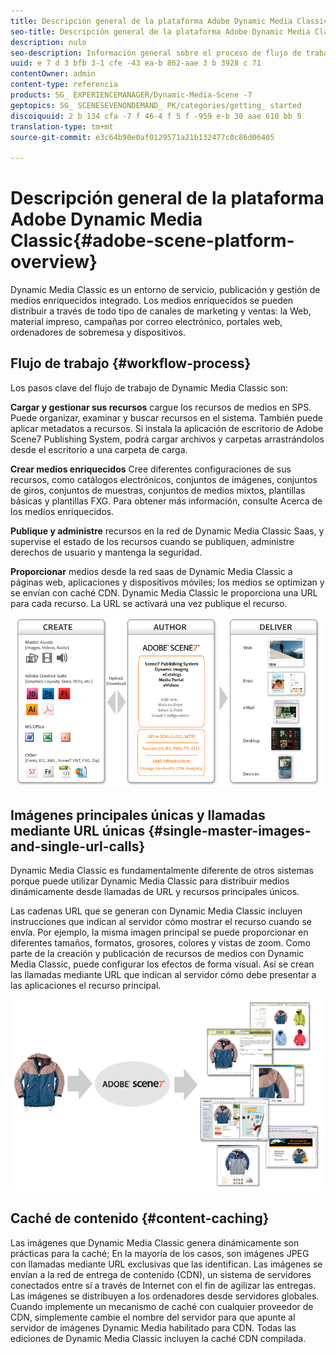 ```yaml
---
title: Descripción general de la plataforma Adobe Dynamic Media Classic
seo-title: Descripción general de la plataforma Adobe Dynamic Media Classic
description: nulo
seo-description: Información general sobre el proceso de flujo de trabajo y plataforma de Dynamic Media Classic.
uuid: e 7 d 3 bfb 3-1 cfe -43 ea-b 862-aae 3 b 3928 c 71
contentOwner: admin
content-type: referencia
products: SG_ EXPERIENCEMANAGER/Dynamic-Media-Scene -7
geptopics: SG_ SCENESEVENONDEMAND_ PK/categories/getting_ started
discoiquuid: 2 b 134 cfa -7 f 46-4 f 5 f -959 e-b 30 aae 610 bb 9
translation-type: tm+mt
source-git-commit: e3c64b90e0af0129571a21b132477c0c86d06405

---
```



# Descripción general de la plataforma Adobe Dynamic Media Classic{#adobe-scene-platform-overview}

Dynamic Media Classic es un entorno de servicio, publicación y gestión de medios enriquecidos integrado. Los medios enriquecidos se pueden distribuir a través de todo tipo de canales de marketing y ventas: la Web, material impreso, campañas por correo electrónico, portales web, ordenadores de sobremesa y dispositivos.

## Flujo de trabajo {#workflow-process}

Los pasos clave del flujo de trabajo de Dynamic Media Classic son:

**Cargar y gestionar sus recursos** cargue los recursos de medios en SPS. Puede organizar, examinar y buscar recursos en el sistema. También puede aplicar metadatos a recursos. Si instala la aplicación de escritorio de Adobe Scene7 Publishing System, podrá cargar archivos y carpetas arrastrándolos desde el escritorio a una carpeta de carga.

**Crear medios enriquecidos** Cree diferentes configuraciones de sus recursos, como catálogos electrónicos, conjuntos de imágenes, conjuntos de giros, conjuntos de muestras, conjuntos de medios mixtos, plantillas básicas y plantillas FXG. Para obtener más información, consulte Acerca de los medios enriquecidos.

**Publique y administre** recursos en la red de Dynamic Media Classic Saas, y supervise el estado de los recursos cuando se publiquen, administre derechos de usuario y mantenga la seguridad.

**Proporcionar** medios desde la red saas de Dynamic Media Classic a páginas web, aplicaciones y dispositivos móviles; los medios se optimizan y se envían con caché CDN. Dynamic Media Classic le proporciona una URL para cada recurso. La URL se activará una vez publique el recurso.

![Proceso de flujo de trabajo de Dynamic Media Classic](/help/assets/gs_workflow.png)

## Imágenes principales únicas y llamadas mediante URL únicas {#single-master-images-and-single-url-calls}

Dynamic Media Classic es fundamentalmente diferente de otros sistemas porque puede utilizar Dynamic Media Classic para distribuir medios dinámicamente desde llamadas de URL y recursos principales únicos.

Las cadenas URL que se generan con Dynamic Media Classic incluyen instrucciones que indican al servidor cómo mostrar el recurso cuando se envía. Por ejemplo, la misma imagen principal se puede proporcionar en diferentes tamaños, formatos, grosores, colores y vistas de zoom. Como parte de la creación y publicación de recursos de medios con Dynamic Media Classic, puede configurar los efectos de forma visual. Así se crean las llamadas mediante URL que indican al servidor cómo debe presentar a las aplicaciones el recurso principal.

![Dynamic Media Classic puede proporcionar la misma imagen principal a diferentes medios en diferentes tamaños y formatos.](/help/assets/gs_dynamic_publishing.png)

## Caché de contenido {#content-caching}

Las imágenes que Dynamic Media Classic genera dinámicamente son prácticas para la caché; En la mayoría de los casos, son imágenes JPEG con llamadas mediante URL exclusivas que las identifican. Las imágenes se envían a la red de entrega de contenido (CDN), un sistema de servidores conectados entre sí a través de Internet con el fin de agilizar las entregas. Las imágenes se distribuyen a los ordenadores desde servidores globales. Cuando implemente un mecanismo de caché con cualquier proveedor de CDN, simplemente cambie el nombre del servidor para que apunte al servidor de imágenes Dynamic Media habilitado para CDN. Todas las ediciones de Dynamic Media Classic incluyen la caché CDN compilada.
